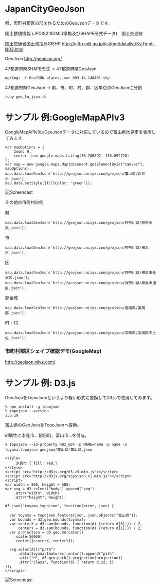 # JapanCityGeoJson

県、市町村郡区の形を作るためのGeoJsonデータです。

国土数値情報 (JPGIS2.1(GML)準拠及びSHAPE形式データ)　国土交通省

国土交通省国土政策局GISHP http://nlftp.mlit.go.jp/ksj/gml/datalist/KsjTmplt-N03.html

GeoJson http://geojson.org/

47都道府県SHAPE形式 -> 47都道府県GeoJson
~~~
ogr2ogr -f GeoJSON places.json N03-14_140401.shp
~~~

47都道府県GeoJson -> 県、市、町、村、郡、区単位のGeoJsonに分割
~~~
ruby geo_to_json.rb
~~~

# サンプル 例:GoogleMapAPIv3

GoogleMapAPIv3はGeoJsonデータに対応しているので富山県氷見市を表示してみます。

~~~
var mapOptions = {
    zoom: 9,
    center: new google.maps.LatLng(36.786897, 136.892720)
};
var map = new google.maps.Map(document.getElementById("canvas"), mapOptions);
map.data.loadGeoJson('http://geojson.niiyz.com/geojson/富山県/氷見市.json');
map.data.setStyle({fillColor: 'green'});
~~~

![Screencast](https://github.com/niiyz/JapanCityGeoJson/blob/master/screenshot.png)

その他の市町村の例

県
~~~ 
map.data.loadGeoJson('http://geojson.niiyz.com/geojson/神奈川県/神奈川県.json');
~~~

市
~~~
map.data.loadGeoJson('http://geojson.niiyz.com/geojson/神奈川県/横浜市.json');
~~~

区
~~~
map.data.loadGeoJson('http://geojson.niiyz.com/geojson/神奈川県/横浜市金沢区.json');
map.data.loadGeoJson('http://geojson.niiyz.com/geojson/神奈川県/横浜市旭区.json');
~~~

郡全域
~~~
map.data.loadGeoJson('http://geojson.niiyz.com/geojson/高知県/高岡郡.json');
~~~

町・村
~~~
map.data.loadGeoJson('http://geojson.niiyz.com/geojson/高知県/高岡郡中土佐.json');
~~~

### 市町村郡区シェイプ確認デモ(GoogleMap)

http://geojson.niiyz.com/

# サンプル 例: D3.js

GeoJsonをTopoJsonというより軽い形式に変換してD3.jsで使用してみます。

~~~
% npm install -g topojson 
% topojson --version
1.6.19
~~~

富山県のGeoJsonをTopoJsonへ変換。

id属性に氷見市、朝日町、富山市…を付与。

~~~
% topojson --id-property N03_004 -p NAME=name -p name -o toyama.topojson geojson/富山県/富山県.json
~~~

~~~
<style>
    .氷見市 { fill: red;}
</style>
<script src="http://d3js.org/d3.v3.min.js"></script>
<script src="http://d3js.org/topojson.v1.min.js"></script>
<script>
var width = 800, height = 500;
var svg = d3.select("body").append("svg")
    .attr("width", width)
    .attr("height", height);
    
d3.json("toyama.topojson", function(error, json) {
  
  var toyama = topojson.feature(json, json.objects["富山県"]);
  var bounds = d3.geo.bounds(toyama);
  var centerX = d3.sum(bounds, function(d) {return d[0];}) / 2,
      centerY = d3.sum(bounds, function(d) {return d[1];}) / 2;
  var projection = d3.geo.mercator()
    .scale(10000)
    .center([centerX, centerY]);

  svg.selectAll("path")
      .data(toyama.features).enter().append("path")
      .attr("d", d3.geo.path().projection(projection))
      .attr("class", function(d) { return d.id; });
});
</script>
~~~

![Screencast](https://github.com/niiyz/JapanCityGeoJson/blob/master/screenshot2.png)

